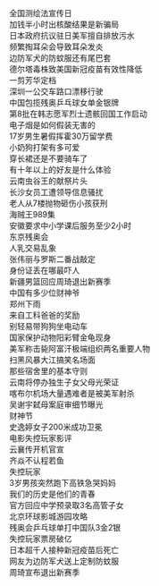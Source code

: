 全国测绘法宣传日  
加钱半小时出核酸结果是新骗局  
日本政府抗议驻日美军擅自排放污水  
频繁掏耳朵会导致耳朵发炎  
边防军犬的防蚊服还有尾巴套  
德尔塔毒株致美国新冠疫苗有效性降低  
一剪芳华定档  
深圳一公交车路口漂移行驶  
中国包揽残奥乒乓球女单金银牌  
第8批在韩志愿军烈士遗骸回国工作启动  
电子烟是如何假装无害的  
17岁男生暑假挥霍30万留学费  
小奶狗打架有多可爱  
穿长裙还是不要骑车了  
有十年以上的好友是什么体验  
云南虫谷王的献祭片头  
长沙女员工遭领导信息骚扰  
老人从7楼抛物砸伤小孩获刑  
海贼王989集  
安徽要求中小学课后服务至少2小时  
东京残奥会  
人乳交易乱象  
张伟丽与罗斯二番战敲定  
身份证丢在哪最吓人  
新疆男篮回应周琦退出新赛季  
中国有多少位财神爷  
郑州下雨  
来自工科爸爸的奖励  
别轻易带狗狗坐电动车  
国家保护动物阳彩臂金龟现身  
美军称击毙阿富汗极端组织两名重要人物  
扫黑风暴大江搞笑名场面  
那些宿舍里的基本守则  
云南将停办独生子女父母光荣证  
喀布尔机场大量遇难者是被美军射杀  
吴谢宇弑母案庭审细节曝光  
财神节  
史逸婷女子200米成功卫冕  
电影失控玩家影评  
云襄传开机官宣  
齐焱不认程若鱼  
失控玩家  
3岁男孩突然跑下高铁急哭妈妈  
我们的历史是他们的青春  
官方回应中学预录取3名高管子女  
北京环球影城游园攻略  
残奥会乒乓球单打中国队3金2银  
失控玩家票房破亿  
日本超千人接种新冠疫苗后死亡  
网友为边防军犬送上定制防蚊服  
周琦宣布退出新赛季  
